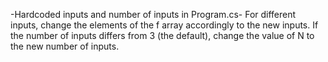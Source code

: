 -Hardcoded inputs and number of inputs in Program.cs-
For different inputs, change the elements of the f array accordingly to the new inputs.
If the number of inputs differs from 3 (the default), change the value of N to the new number of inputs.
